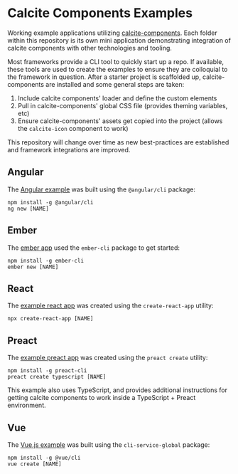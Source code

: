# Calcite Components Examples

Working example applications utilizing [calcite-components](https://github.com/Esri/calcite-components). Each folder within this repository is its own mini application demonstrating integration of calcite components with other technologies and tooling.

Most frameworks provide a CLI tool to quickly start up a repo. If available, these tools are used to create the examples to ensure they are colloquial to the framework in question. After a starter project is scaffolded up, calcite-components are installed and some general steps are taken:

1. Include calcite components' loader and define the custom elements
2. Pull in calcite-components' global CSS file (provides theming variables, etc)
3. Ensure calcite-components' assets get copied into the project (allows the `calcite-icon` component to work)

This repository will change over time as new best-practices are established and framework integrations are improved.

## Angular

The [Angular example](./angular/) was built using the `@angular/cli` package:

```
npm install -g @angular/cli
ng new [NAME]
```

## Ember

The [ember app](./ember/) used the `ember-cli` package to get started:

```
npm install -g ember-cli
ember new [NAME]
```

## React

The [example react app](./react/) was created using the `create-react-app` utility:

```
npx create-react-app [NAME]
```

## Preact

The [example preact app](./preact-typescript/) was created using the `preact create` utility:

```
npm install -g preact-cli
preact create typescript [NAME]
```

This example also uses TypeScript, and provides additional instructions for getting calcite components to work inside a TypeScript + Preact environment.


## Vue

The [Vue.js example](./vue/) was built using the `cli-service-global` package:

```
npm install -g @vue/cli
vue create [NAME]
```

